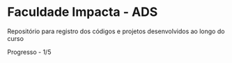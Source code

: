 # Faculdade Impacta - ADS
Repositório para registro dos códigos e projetos desenvolvidos ao longo do curso 

Progresso - 1/5
